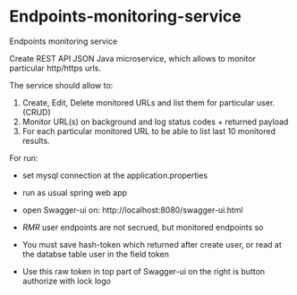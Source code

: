 # Endpoints-monitoring-service
Endpoints monitoring service
 
Create REST API JSON Java microservice, which allows to monitor particular http/https urls.  
 
The service should allow to: 
1. Create, Edit, Delete monitored URLs and list them for particular user. (CRUD) 
2. Monitor URL(s) on background and log status codes + returned payload 
3. For each particular monitored URL to be able to list last 10  monitored results. 


For run: 

- set mysql connection at the application.properties

-  run as usual spring web app 

- open Swagger-ui on: http://localhost:8080/swagger-ui.html

- *RMR* user endpoints are not secrued, but monitored endpoints so
- You must save hash-token which returned after create user, or read at the databse table user in the field token
- Use this raw token in top part of Swagger-ui on the right is button authorize with lock logo



